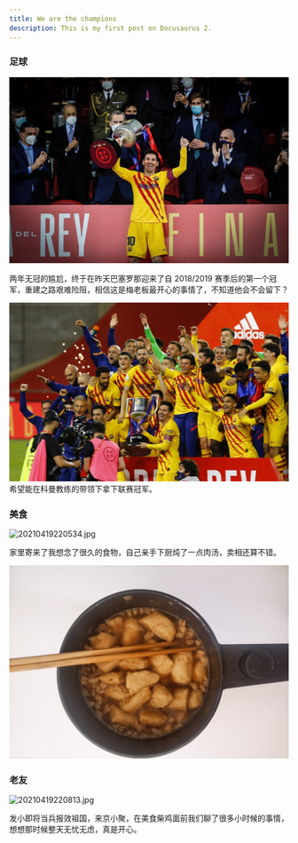 ```yaml
---
title: We are the champions
description: This is my first post on Docusaurus 2. 
---
```


### 足球
![20210419220629.jpg](./img/20210419220629.jpg)

<!--truncate-->

两年无冠的尴尬，终于在昨天巴塞罗那迎来了自 2018/2019 赛季后的第一个冠军，重建之路艰难险阻，相信这是梅老板最开心的事情了，不知道他会不会留下？

![20210419220654.jpg](./img/20210419220654.jpg)
希望能在科曼教练的带领下拿下联赛冠军。


### 美食
![20210419220534.jpg](./img/20210419220534.jpg)

家里寄来了我想念了很久的食物，自己亲手下厨炖了一点肉汤，卖相还算不错。

![20210419220548.jpg](./img/20210419220548.jpg)
### 老友
![20210419220813.jpg](./img/20210419220813.jpg)

发小即将当兵报效祖国，来京小聚，在美食柴鸡面前我们聊了很多小时候的事情，想想那时候整天无忧无虑，真是开心。
